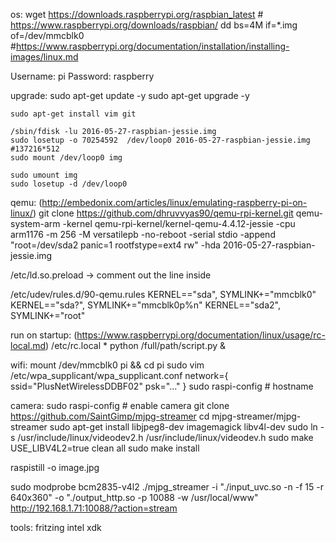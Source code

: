 os:
  wget https://downloads.raspberrypi.org/raspbian_latest # https://www.raspberrypi.org/downloads/raspbian/
  dd bs=4M if=*.img of=/dev/mmcblk0 #https://www.raspberrypi.org/documentation/installation/installing-images/linux.md

  Username: pi
  Password: raspberry

  upgrade:
    sudo apt-get update -y
    sudo apt-get upgrade -y

    sudo apt-get install vim git

    /sbin/fdisk -lu 2016-05-27-raspbian-jessie.img
    sudo losetup -o 70254592  /dev/loop0 2016-05-27-raspbian-jessie.img #137216*512
    sudo mount /dev/loop0 img

    sudo umount img
    sudo losetup -d /dev/loop0

qemu: (http://embedonix.com/articles/linux/emulating-raspberry-pi-on-linux/)
  git clone https://github.com/dhruvvyas90/qemu-rpi-kernel.git
  qemu-system-arm -kernel qemu-rpi-kernel/kernel-qemu-4.4.12-jessie -cpu arm1176 -m 256 -M versatilepb -no-reboot -serial stdio -append "root=/dev/sda2 panic=1 rootfstype=ext4 rw" -hda 2016-05-27-raspbian-jessie.img

  /etc/ld.so.preload -> comment out the line inside

  /etc/udev/rules.d/90-qemu.rules
    KERNEL=="sda", SYMLINK+="mmcblk0"
    KERNEL=="sda?", SYMLINK+="mmcblk0p%n"
    KERNEL=="sda2", SYMLINK+="root"

run on startup: (https://www.raspberrypi.org/documentation/linux/usage/rc-local.md)
  /etc/rc.local
    * python /full/path/script.py &

wifi:
  mount /dev/mmcblk0 pi && cd pi
  sudo vim /etc/wpa_supplicant/wpa_supplicant.conf
  network={
      ssid="PlusNetWirelessDDBF02"
      psk="..."
  }
  sudo raspi-config # hostname

camera:
  sudo raspi-config # enable camera
  git clone https://github.com/SaintGimp/mjpg-streamer
  cd mjpg-streamer/mjpg-streamer
  sudo apt-get install libjpeg8-dev imagemagick libv4l-dev
  sudo ln -s /usr/include/linux/videodev2.h /usr/include/linux/videodev.h
  sudo make USE_LIBV4L2=true clean all
  sudo make install

  raspistill -o image.jpg

  sudo modprobe bcm2835-v4l2
  ./mjpg_streamer -i "./input_uvc.so -n -f 15 -r 640x360" -o "./output_http.so -p 10088 -w /usr/local/www"
  http://192.168.1.71:10088/?action=stream

tools:
  fritzing
  intel xdk
